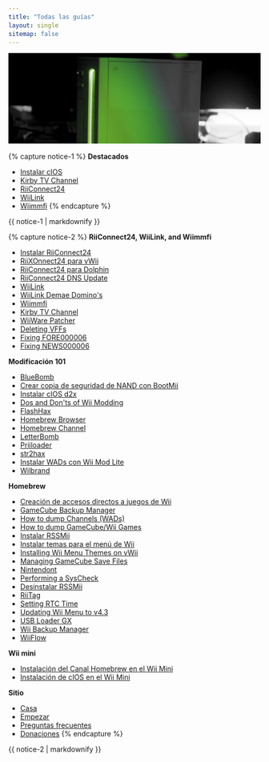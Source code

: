 ```yaml
---
title: "Todas las guías"
layout: single
sitemap: false
---
```


![Tutoriales](/images/WiiTutorials.jpg)

{% capture notice-1 %}
**Destacados**

- [Instalar cIOS](cios)
- [Kirby TV Channel](kirby-tv)
- [RiiConnect24](riiconnect24)
- [WiiLink](wiilink)
- [Wiimmfi](wiimmfi)
{% endcapture %}
<div class="notice--info">{{ notice-1 | markdownify }}</div>

{% capture notice-2 %}
**RiiConnect24, WiiLink, and Wiimmfi**

- [Instalar RiiConnect24](riiconnect24)
- [RiiXOnnect24 para vWii](riiconnect24-vwii)
- [RiiConnect24 para Dolphin](riiconnect24-dolphin)
- [RiiConnect24 DNS Update](riiconnect24-dns-update)
- [WiiLink](wiilink)
- [WiiLink Demae Domino's](wiilink-demae-dominos)
- [Wiimmfi](wiimmfi)
- [Kirby TV Channel](kirby-tv)
- [WiiWare Patcher](wiiwarepatcher)
- [Deleting VFFs](deleting-vffs)
- [Fixing FORE000006](riiconnect24-batteryfix)
- [Fixing NEWS000006](news000006)

**Modificación 101**

- [BlueBomb](bluebomb)
- [Crear copia de seguridad de NAND con BootMii](bootmii)
- [Instalar cIOS d2x](cios)
- [Dos and Don'ts of Wii Modding](dosanddonts)
- [FlashHax](flashhax)
- [Homebrew Browser](hbb)
- [Homebrew Channel](hbc)
- [LetterBomb](letterbomb)
- [Priiloader](priiloader)
- [str2hax](str2hax)
- [Instalar WADs con Wii Mod Lite](wiimodlite)
- [Wilbrand](wilbrand)

**Homebrew**

- [Creación de accesos directos a juegos de Wii](wiigsc)
- [GameCube Backup Manager](gcbackupmanager)
- [How to dump Channels (WADs)](dump-wads)
- [How to dump GameCube/Wii Games](dump-games)
- [Instalar RSSMii](rssmii)
- [Instalar temas para el menú de Wii](themes)
- [Installing Wii Menu Themes on vWii](themes-vwii)
- [Managing GameCube Save Files](gcsaves)
- [Nintendont](nintendont)
- [Performing a SysCheck](syscheck)
- [Desinstalar RSSMii](rssmii-remove)
- [RiiTag](riitag)
- [Setting RTC Time](rtc)
- [Updating Wii Menu to v4.3](update)
- [USB Loader GX](usbloadergx)
- [Wii Backup Manager](wiibackupmanager)
- [WiiFlow](wiiflow)

**Wii mini**

- [Instalación del Canal Homebrew en el Wii Mini](hbc-mini)
- [Instalación de cIOS en el Wii Mini](cios-mini)

**Sitio**

- [Casa](/)
- [Empezar](get-started)
- [Preguntas frecuentes](faq)
- [Donaciones](donations)
{% endcapture %}
<div class="notice--primary">{{ notice-2 | markdownify }}</div>
